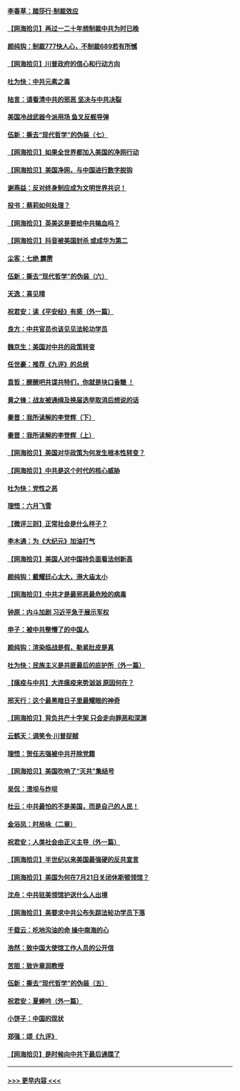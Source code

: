 #### [李春草：踏莎行·制裁效应](../pages/nsc993/n12318290.md?t=08101202) 
#### [【网海拾贝】再过一二十年想制裁中共为时已晚](../pages/nsc993/n12318195.md?t=08101202) 
#### [颜纯钩：制裁777快人心，不制裁689若有所憾](../pages/nsc993/n12316912.md?t=08101202) 
#### [【网海拾贝】川普政府的信心和行动方向](../pages/nsc993/n12316673.md?t=08101202) 
#### [吐为快：中共元素之毒](../pages/nsc993/n12316547.md?t=08101202) 
#### [陆言：请看清中共的邪恶 坚决与中共决裂](../pages/nsc993/n12315784.md?t=08101202) 
#### [美国冷战武器今派用场 鱼叉反舰导弹](../pages/nsc993/n12316258.md?t=08101202) 
#### [伍新：撕去“现代哲学”的伪装（七）](../pages/nsc993/n12315846.md?t=08101202) 
#### [【网海拾贝】如果全世界都加入美国的净网行动](../pages/nsc993/n12315588.md?t=08101202) 
#### [【网海拾贝】美国净网，与中国进行数字脱钩](../pages/nsc993/n12312813.md?t=08101202) 
#### [谢燕益：反对终身制应成为文明世界共识！](../pages/nsc993/n12310465.md?t=08101202) 
#### [投书：蔡莉如何处理？](../pages/nsc993/n12310224.md?t=08101202) 
#### [【网海拾贝】英美这是要给中共输血吗？](../pages/nsc993/n12307646.md?t=08101202) 
#### [【网海拾贝】抖音被美国封杀 或成华为第二](../pages/nsc993/n12305277.md?t=08101202) 
#### [尘客：七绝 霹雳](../pages/nsc993/n12304053.md?t=08101202) 
#### [伍新：撕去“现代哲学”的伪装（六）](../pages/nsc993/n12303243.md?t=08101202) 
#### [天逸：喜见晴](../pages/nsc993/n12303226.md?t=08101202) 
#### [祝君安：读《平安经》有感（外一篇）](../pages/nsc993/n12303170.md?t=08101202) 
#### [良方：中共官员也该见见法轮功学员](../pages/nsc993/n12302985.md?t=08101202) 
#### [魏京生：美国对中共的政策转变](../pages/nsc993/n12302929.md?t=08101202) 
#### [任世豪：推荐《九评》的总统](../pages/nsc993/n12302838.md?t=08101202) 
#### [袁哲：醒醒吧共谍共特们，你就是块口香糖 ！](../pages/nsc993/n12302678.md?t=08101202) 
#### [黄之锋：战友被通缉及换届选举取消后想说的话](../pages/nsc993/n12302681.md?t=08101202) 
#### [秦晋：我所读解的李登辉（下）](../pages/nsc993/n12302171.md?t=08101202) 
#### [秦晋：我所读解的李登辉（上）](../pages/nsc993/n12301979.md?t=08101202) 
#### [【网海拾贝】美国对华政策为何发生根本性转变？](../pages/nsc993/n12302091.md?t=08101202) 
#### [【网海拾贝】中共是这个时代的核心威胁](../pages/nsc993/n12300541.md?t=08101202) 
#### [吐为快：党性之恶](../pages/nsc993/n12300263.md?t=08101202) 
#### [理悟：六月飞雪](../pages/nsc993/n12300243.md?t=08101202) 
#### [【微评三则】正常社会是什么样子？](../pages/nsc993/n12300228.md?t=08101202) 
#### [李木通：为《大纪元》加油打气](../pages/nsc993/n12280363.md?t=08101202) 
#### [【网海拾贝】美国人对中国持负面看法创新高](../pages/nsc993/n12298720.md?t=08101202) 
#### [颜纯钩：戴耀廷心太大，港大庙太小](../pages/nsc993/n12297682.md?t=08101202) 
#### [【网海拾贝】中共才是最邪恶最危险的病毒](../pages/nsc993/n12296470.md?t=08101202) 
#### [钟原：内斗加剧 习近平急于展示军权](../pages/nsc993/n12292544.md?t=08101202) 
#### [申子：被中共整懵了的中国人](../pages/nsc993/n12291389.md?t=08101202) 
#### [颜纯钩：渲染临战是假，勒紧肚皮是真](../pages/nsc993/n12290945.md?t=08101202) 
#### [吐为快：民族主义是共匪最后的庇护所（外一篇）](../pages/nsc993/n12290887.md?t=08101202) 
#### [【瘟疫与中共】大连瘟疫来势汹汹 原因何在？](../pages/nsc993/n12287474.md?t=08101202) 
#### [邢天行：这个最黑暗日子里最耀眼的神奇](../pages/nsc993/n12289882.md?t=08101202) 
#### [【网海拾贝】背负共产十字架 只会走向罪恶和深渊](../pages/nsc993/n12288290.md?t=08101202) 
#### [云鹤天：调笑令·川普捉贼](../pages/nsc993/n12285672.md?t=08101202) 
#### [理悟：贺任志强被中共开除党籍](../pages/nsc993/n12285597.md?t=08101202) 
#### [【网海拾贝】美国吹响了“灭共”集结号](../pages/nsc993/n12284522.md?t=08101202) 
#### [吴侃：溃坝与炸坝](../pages/nsc993/n12283593.md?t=08101202) 
#### [杜云：中共最怕的不是美国，而是自己的人民！](../pages/nsc993/n12282935.md?t=08101202) 
#### [金浴凤：时局咏（二章）](../pages/nsc993/n12282923.md?t=08101202) 
#### [祝君安：人类社会由正义主导（外一篇）](../pages/nsc993/n12282809.md?t=08101202) 
#### [【网海拾贝】半世纪以来美国最强硬的反共宣言](../pages/nsc993/n12282656.md?t=08101202) 
#### [【网海拾贝】美国为何在7月21日关闭休斯顿领馆？](../pages/nsc993/n12279731.md?t=08101202) 
#### [沈舟：中共驻美领馆护送什么人出境](../pages/nsc993/n12278949.md?t=08101202) 
#### [【网海拾贝】美要求中共公布失踪法轮功学员下落](../pages/nsc993/n12277656.md?t=08101202) 
#### [千载云：吃地沟油的命 操中南海的心](../pages/nsc993/n12277533.md?t=08101202) 
#### [浩然：致中国大使馆工作人员的公开信](../pages/nsc993/n12277436.md?t=08101202) 
#### [苦胆：致许章润教授](../pages/nsc993/n12274876.md?t=08101202) 
#### [伍新：撕去“现代哲学”的伪装（五）](../pages/nsc993/n12274833.md?t=08101202) 
#### [祝君安：夏蝉吟（外一篇）](../pages/nsc993/n12274794.md?t=08101202) 
#### [小饼子：中国的现状](../pages/nsc993/n12274774.md?t=08101202) 
#### [郑强：颂《九评》](../pages/nsc993/n12274570.md?t=08101202) 
#### [【网海拾贝】是时候向中共下最后通牒了](../pages/nsc993/n12274156.md?t=08101202) 

----
#### [ >>> 更早内容 <<< ](../indexes/nsc993-earlier.md)
